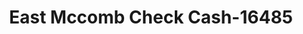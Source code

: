 ---
f_zip-code: 39648
f_state-code: MS
title: East Mccomb Check Cash-16485
f_phone: 601-249-3100
f_city-only: Mccomb
f_address: 601 Pearl River Ave Mccomb
f_location-unique-id: '16485'
slug: east-mccomb-check-cash-16485
updated-on: '2024-05-30T13:46:58.046Z'
created-on: '2024-05-30T13:36:59.803Z'
published-on: '2024-05-30T13:54:32.469Z'
f_city-state: cms/city/mccomb-ms.md
f_company: cms/company/east-mccomb-check-cash.md
f_state: cms/state/mississippi.md
layout: '[payday-loan].html'
tags: payday-loan
---